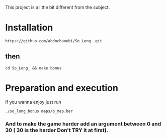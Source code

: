 This project is a little bit different from the subject.
# Installation

```
https://github.com/abdochaoubi/So_Long_.git
```

## then

```
cd So_Long_ && make bonus
```

# Preparation and execution

If you wanna enjoy just run

```
./so_long_bonus maps/b_map.ber
```
### And to make the game harder add an argument between 0 and 30 ( 30 is the harder Don't TRY it at first).


